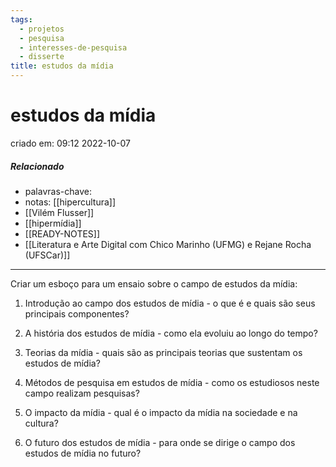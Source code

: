 ```yaml
---
tags:
  - projetos
  - pesquisa
  - interesses-de-pesquisa
  - disserte
title: estudos da mídia
---
```

# estudos da mídia
criado em: 09:12 2022-10-07

##### Relacionado
- palavras-chave: 
- notas: [[hipercultura]]
- [[Vilém Flusser]]
- [[hipermídia]]
- [[READY-NOTES]]
- [[Literatura e Arte Digital com Chico Marinho (UFMG) e Rejane Rocha (UFSCar)]]
---

Criar um esboço para um ensaio sobre o campo de estudos da mídia:

1. Introdução ao campo dos estudos de mídia - o que é e quais são seus principais componentes?

2. A história dos estudos de mídia - como ela evoluiu ao longo do tempo?

3. Teorias da mídia - quais são as principais teorias que sustentam os estudos de mídia?

4. Métodos de pesquisa em estudos de mídia - como os estudiosos neste campo realizam pesquisas?

5. O impacto da mídia - qual é o impacto da mídia na sociedade e na cultura?

6. O futuro dos estudos de mídia - para onde se dirige o campo dos estudos de mídia no futuro?